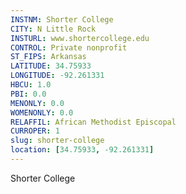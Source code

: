 ```yaml
---
INSTNM: Shorter College
CITY: N Little Rock
INSTURL: www.shortercollege.edu
CONTROL: Private nonprofit
ST_FIPS: Arkansas
LATITUDE: 34.75933
LONGITUDE: -92.261331
HBCU: 1.0
PBI: 0.0
MENONLY: 0.0
WOMENONLY: 0.0
RELAFFIL: African Methodist Episcopal
CURROPER: 1
slug: shorter-college
location: [34.75933, -92.261331]
---
```

Shorter College
